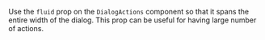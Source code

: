 Use the `fluid` prop on the `DialogActions` component so that it spans the entire width of the dialog. This
prop can be useful for having large number of actions.
